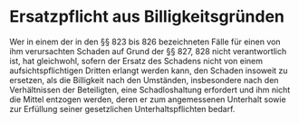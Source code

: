 # Ersatzpflicht aus Billigkeitsgründen

Wer in einem der in den §§ 823 bis 826 bezeichneten Fälle für einen von ihm verursachten Schaden auf Grund der §§ 827, 828 nicht verantwortlich ist, hat gleichwohl, sofern der Ersatz des Schadens nicht von einem aufsichtspflichtigen Dritten erlangt werden kann, den Schaden insoweit zu ersetzen, als die Billigkeit nach den Umständen, insbesondere nach den Verhältnissen der Beteiligten, eine Schadloshaltung erfordert und ihm nicht die Mittel entzogen werden, deren er zum angemessenen Unterhalt sowie zur Erfüllung seiner gesetzlichen Unterhaltspflichten bedarf.